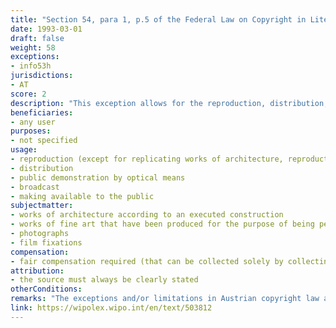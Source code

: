 ```yaml
---
title: "Section 54, para 1, p.5 of the Federal Law on Copyright in Literary and Artistic Works and Related Rights"
date: 1993-03-01
draft: false
weight: 58
exceptions:
- info53h
jurisdictions:
- AT
score: 2
description: "This exception allows for the reproduction, distribution, public demonstration by optical means, broadcast and making available to the public of works of architecture according to an executed construction or other works of fine art that have been produced for the purpose of being permanently installed in a public place. Expressly excluded from the scope of the exception are uses by replicating works of architecture, reproduction of a painting or work of graphic arts produced for permanent installation in a public place, as well as a reproduction of works of sculpture by way of plastic art." 
beneficiaries:
- any user
purposes: 
- not specified
usage:
- reproduction (except for replicating works of architecture, reproduction of a painting or work of graphic arts produced for permanent installation in a public place, and reproduction of works of sculpture by way of plastic art)
- distribution
- public demonstration by optical means
- broadcast 
- making available to the public
subjectmatter:
- works of architecture according to an executed construction 
- works of fine art that have been produced for the purpose of being permanently installed in a public place
- photographs 
- film fixations
compensation:
- fair compensation required (that can be collected solely by collecting societies)
attribution: 
- the source must always be clearly stated
otherConditions: 
remarks: "The exceptions and/or limitations in Austrian copyright law are formulated as 'free uses' of works and other subject matter. The 'freedom of panorama' exception does not extend to related rights."
link: https://wipolex.wipo.int/en/text/503812
---
```

